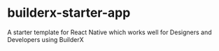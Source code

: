 # builderx-starter-app
A starter template for React Native which works well for Designers and Developers using BuilderX
